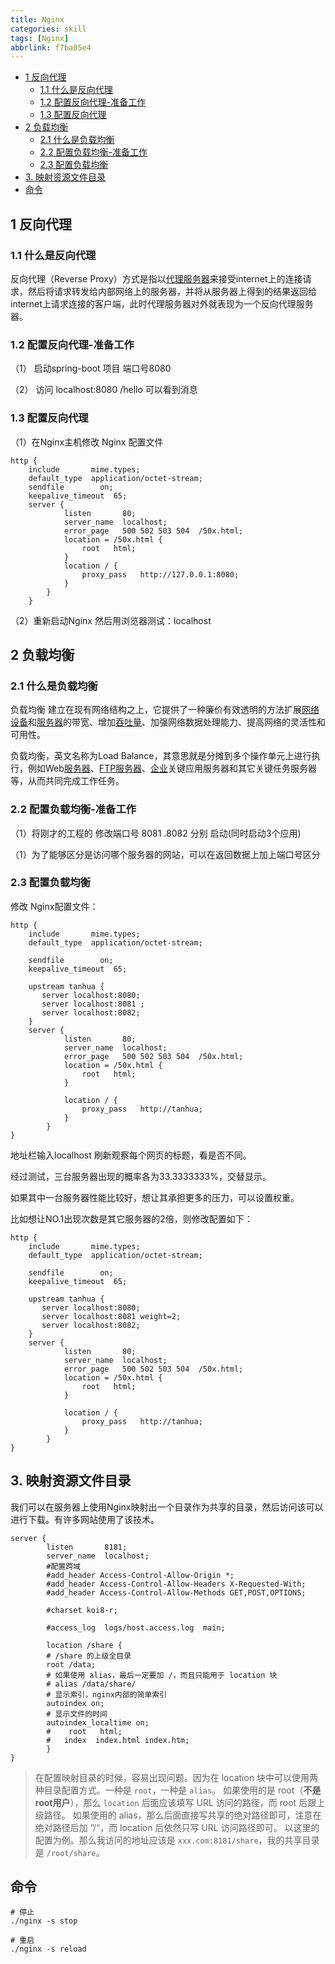 ```yaml
---
title: Nginx
categories: skill
tags: [Nginx]
abbrlink: f7ba05e4
---
```




<!-- more -->

<!-- @import "[TOC]" {cmd="toc" depthFrom=2 depthTo=4 orderedList=false} -->

<!-- code_chunk_output -->

- [1 反向代理](#1-反向代理)
	- [1.1 什么是反向代理](#11-什么是反向代理)
	- [1.2 配置反向代理-准备工作](#12-配置反向代理-准备工作)
	- [1.3 配置反向代理](#13-配置反向代理)
- [2 负载均衡](#2-负载均衡)
	- [2.1 什么是负载均衡](#21-什么是负载均衡)
	- [2.2 配置负载均衡-准备工作](#22-配置负载均衡-准备工作)
	- [2.3 配置负载均衡](#23-配置负载均衡)
- [3. 映射资源文件目录](#3-映射资源文件目录)
- [命令](#命令)

<!-- /code_chunk_output -->

## 1 反向代理

### 1.1 什么是反向代理

反向代理（Reverse Proxy）方式是指以[代理服务器](http://baike.baidu.com/item/代理服务器)来接受internet上的连接请求，然后将请求转发给内部网络上的服务器，并将从服务器上得到的结果返回给internet上请求连接的客户端，此时代理服务器对外就表现为一个反向代理服务器。

### 1.2 配置反向代理-准备工作

（1） 启动spring-boot 项目 端口号8080

（2） 访问 localhost:8080 /hello 可以看到消息

### 1.3 配置反向代理

（1）在Nginx主机修改 Nginx 配置文件

```cfg{.line-numbers}
http {
    include       mime.types;
    default_type  application/octet-stream;
    sendfile        on;
    keepalive_timeout  65;
    server {
			listen       80;
			server_name  localhost;
			error_page   500 502 503 504  /50x.html;
			location = /50x.html {
				root   html;
			}
			location / {
				proxy_pass   http://127.0.0.1:8080;
			}
		}
	}
```

（2）重新启动Nginx 然后用浏览器测试：localhost

## 2 负载均衡

### 2.1 什么是负载均衡

负载均衡 建立在现有网络结构之上，它提供了一种廉价有效透明的方法扩展[网络设备](http://baike.baidu.com/item/网络设备)和[服务器](http://baike.baidu.com/item/服务器)的带宽、增加[吞吐量](http://baike.baidu.com/item/吞吐量)、加强网络数据处理能力、提高网络的灵活性和可用性。

负载均衡，英文名称为Load Balance，其意思就是分摊到多个操作单元上进行执行，例如Web[服务器](http://baike.baidu.com/item/服务器)、[FTP服务器](http://baike.baidu.com/item/FTP服务器)、[企业](http://baike.baidu.com/item/企业)关键应用服务器和其它关键任务服务器等，从而共同完成工作任务。

### 2.2 配置负载均衡-准备工作

（1）将刚才的工程的 修改端口号 8081 .8082 分别 启动(同时启动3个应用)

（1）为了能够区分是访问哪个服务器的网站，可以在返回数据上加上端口号区分

### 2.3 配置负载均衡

修改 Nginx配置文件：

```properties{.line-numbers}
http {
    include       mime.types;
    default_type  application/octet-stream;

    sendfile        on;
    keepalive_timeout  65;
	
	upstream tanhua {
	   server localhost:8080;
	   server localhost:8081 ;
	   server localhost:8082;
    }
    server {
			listen       80;
			server_name  localhost;
			error_page   500 502 503 504  /50x.html;
			location = /50x.html {
				root   html;
			}
			
			location / {
				proxy_pass   http://tanhua;
			}
		}
}
```

地址栏输入localhost 刷新观察每个网页的标题，看是否不同。

经过测试，三台服务器出现的概率各为33.3333333%，交替显示。

如果其中一台服务器性能比较好，想让其承担更多的压力，可以设置权重。

比如想让NO.1出现次数是其它服务器的2倍，则修改配置如下：

```properties{.line-numbers}
http {
    include       mime.types;
    default_type  application/octet-stream;

    sendfile        on;
    keepalive_timeout  65;
	
	upstream tanhua {
	   server localhost:8080;
	   server localhost:8081 weight=2;
	   server localhost:8082;
    }
    server {
			listen       80;
			server_name  localhost;
			error_page   500 502 503 504  /50x.html;
			location = /50x.html {
				root   html;
			}
			
			location / {
				proxy_pass   http://tanhua;
			}
		}
}
```

## 3. 映射资源文件目录

我们可以在服务器上使用Nginx映射出一个目录作为共享的目录，然后访问该可以进行下载。有许多网站使用了该技术。

```properties{.line-numbers}
server {
        listen       8181;
        server_name  localhost;
		#配置跨域
		#add_header Access-Control-Allow-Origin *;
		#add_header Access-Control-Allow-Headers X-Requested-With;
		#add_header Access-Control-Allow-Methods GET,POST,OPTIONS;

        #charset koi8-r;

        #access_log  logs/host.access.log  main;

        location /share {
		# /share 的上级全目录
		root /data;
		# 如果使用 alias，最后一定要加 /，而且只能用于 location 块
		# alias /data/share/
		# 显示索引，nginx内部的简单索引
		autoindex on;
		# 显示文件的时间
		autoindex_localtime on;
        #    root   html;
        #   index  index.html index.htm;
        }
}
```

> 在配置映射目录的时候，容易出现问题。因为在 location 块中可以使用两种目录配置方式。一种是 `root`，一种是 `alias`。
> 如果使用的是 root（**不是root用户**），那么 `location` 后面应该填写 URL 访问的路径，而 root 后跟上级路径。
> 如果使用的 alias，那么后面直接写共享的绝对路径即可，注意在绝对路径后加 ”/“，而 location 后依然只写 URL 访问路径即可。
> 以这里的配置为例。那么我访问的地址应该是 `xxx.com:8181/share`，我的共享目录是 `/root/share`。

## 命令

```bash{.line-numbers}
# 停止
./nginx -s stop

# 重启
./nginx -s reload
```
